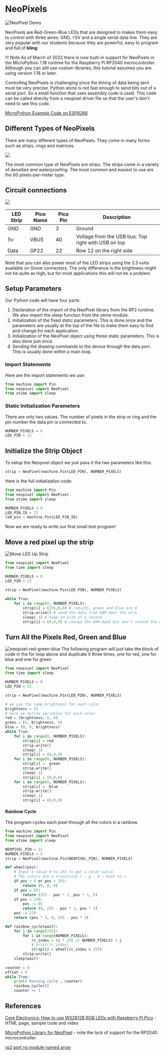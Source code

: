 # NeoPixels

![NeoPixel Demo](../img/neopixel-demo.gif)

NeoPixels are Red-Green-Blue LEDs that are designed to makes them easy to control with three wires: GND, +5V and a single serial data line.  They are very popular with our students because they are powerful, easy to program and full of **bling**.

!!! Note
    As of March of 2022 there is now built-in support for NeoPixels in the MicroPython 1.18 runtime for the Raspberry Pi RP2040 microcontroller.  Although you can still use custom libraries, this tutorial assumes you are using
    version 1.18 or later.

Controlling NeoPixels is challenging since the timing of data being sent must be very precise.  Python alone is not fast enough to send bits out of a serial port.  So a small function that uses assembly code is used.  This code can be called directly from a neopixel driver file so that the user's don't need to see this code.

[MicroPython Example Code on ESP8266](https://docs.micropython.org/en/latest/esp8266/tutorial/neopixel.html)

## Different Types of NeoPixels
There are many different types of NeoPixels.  They come in many forms such as strips, rings and matrices.

![](../img/neopixel-types.jpg)

The most common type of NeoPixels are strips.  The strips come in a variety of densities and waterproofing.  The most common and easiest to use are the 60 pixels-per-meter type.

## Circuit connections

![](../img/led-strip-connections.png)

|LED Strip|Pico Name|Pico Pin|Description|
|---------|---------|--------|-----------|
|GND|GND|3|Ground|Third from top on the left with USB on top|
|5v|VBUS|40|Voltage from the USB bus.  Top right with USB on top|
|Data|GP22|22|Row 12 on the right side|

Note that you can also power most of the LED strips using the 3.3 volts available on Grove connectors.  The only difference is the brightness might not be quite as high, but for most applications this will not be a problem.

## Setup Parameters
Our Python code will have four parts:

1. Declaration of the import of the NeoPixel library from the RP2 runtime.  We also import the sleep function from the utime module.
2. Initialization of the fixed static parameters.  This is done once and the parameters are usually at the top of the file to make them easy to find and change for each application.
3. Initialization of the NeoPixel object using these static parameters.  This is also done just once.
4. Sending the drawing commands to the device through the data port.  This is usually done within a main loop.

### Import Statements
Here are the import statements we use:

```py
from machine import Pin
from neopixel import NeoPixel
from utime import sleep
```

### Static Initialization Parameters
There are only two values.  The number of pixels in the strip or ring and the pin number the data pin is connected to.

```py
NUMBER_PIXELS = 8
LED_PIN = 22
```

## Initialize the Strip Object

To setup the Neopixel object we just pass it the two parameters like this:

```py
strip = NeoPixel(machine.Pin(LED_PIN), NUMBER_PIXELS)
```

Here is the full initialization code:

```py
from machine import Pin
from neopixel import NeoPixel
from utime import sleep

NUMBER_PIXELS = 8
LED_PIN_ID = 22
led_pin = machine.Pin(LED_PIN_ID)
```

Now we are ready to write our first small test program!

## Move a red pixel up the strip

![Move LED Up Strip](../img/red-led-move-up.gif)

```py
from neopixel import NeoPixel
from time import sleep

NUMBER_PIXELS = 8
LED_PIN = 22

strip = NeoPixel(machine.Pin(LED_PIN), NUMBER_PIXELS)
        
while True:
    for i in range(0, NUMBER_PIXELS):
        strip[i] = (255,0,0) # red=255, green and blue are 0
        strip.write() # send the data from RAM down the wire
        sleep(.1) # keep on 1/10 of a second
        strip[i] = (0,0,0) # change the RAM back but don't resend the data
```

## Turn All the Pixels Red, Green and Blue

![neopixel-red-green-blue](..img/neopixel-demo.gif)
The following program will just take the block of code in the for loop above and duplicate it three times, one for red, one for blue and one for green

```py
from neopixel import NeoPixel
from time import sleep

NUMBER_PIXELS = 8
LED_PIN = 22

strip = NeoPixel(machine.Pin(LED_PIN), NUMBER_PIXELS)

# we use the same brightness for each color
brightness = 25
# here we define variables for each color
red = (brightness, 0, 0)
green = (0, brightness, 0)
blue = (0, 0, brightness)
while True:
    for i in range(0, NUMBER_PIXELS):
        strip[i] = red
        strip.write()
        sleep(.1)
        strip[i] = (0,0,0)
    for i in range(0, NUMBER_PIXELS):
        strip[i] =  green
        strip.write()
        sleep(.1)
        strip[i] = (0,0,0)
    for i in range(0, NUMBER_PIXELS):
        strip[i] =  blue
        strip.write()
        sleep(.1)
        strip[i] = (0,0,0)
```

#### Rainbow Cycle
The program cycles each pixel through all the colors in a rainbow.

```py
from machine import Pin
from neopixel import NeoPixel
from utime import sleep

NEOPIXEL_PIN = 22
NUMBER_PIXELS = 8
strip = NeoPixel(machine.Pin(NEOPIXEL_PIN), NUMBER_PIXELS)

def wheel(pos):
    # Input a value 0 to 255 to get a color value.
    # The colors are a transition r - g - b - back to r.
    if pos < 0 or pos > 255:
        return (0, 0, 0)
    if pos < 85:
        return (255 - pos * 3, pos * 3, 0)
    if pos < 170:
        pos -= 85
        return (0, 255 - pos * 3, pos * 3)
    pos -= 170
    return (pos * 3, 0, 255 - pos * 3)

def rainbow_cycle(wait):
    for j in range(255):
        for i in range(NUMBER_PIXELS):
            rc_index = (i * 256 // NUMBER_PIXELS) + j
            # print(rc_index)
            strip[i] = wheel(rc_index & 255)
        strip.write()
    sleep(wait)
        
counter = 0
offset = 0
while True:
    print('Running cycle', counter)
    rainbow_cycle(0)
    counter += 1
```

## References

[Core Electronics: How to use WS2812B RGB LEDs with Raspberry Pi Pico](https://core-electronics.com.au/tutorials/how-to-use-ws2812b-rgb-leds-with-raspberry-pi-pico.html) - HTML page, sample code and video

[MicroPython Library for NeoPixel](https://docs.micropython.org/en/latest/library/neopixel.html) - note the lack of support for the RP2040 microcontroller.

[rp2 port no module named array](https://github.com/micropython/micropython/issues/6837)